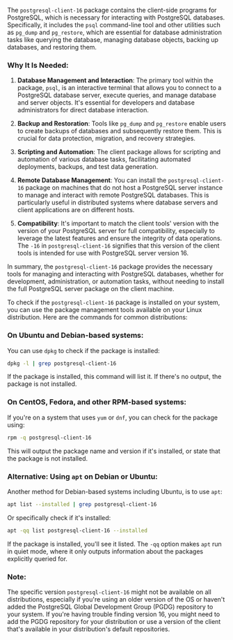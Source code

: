 The `postgresql-client-16` package contains the client-side programs for PostgreSQL, which is necessary for interacting with PostgreSQL databases. Specifically, it includes the `psql` command-line tool and other utilities such as `pg_dump` and `pg_restore`, which are essential for database administration tasks like querying the database, managing database objects, backing up databases, and restoring them.

### Why It Is Needed:

1. **Database Management and Interaction**: The primary tool within the package, `psql`, is an interactive terminal that allows you to connect to a PostgreSQL database server, execute queries, and manage database and server objects. It's essential for developers and database administrators for direct database interaction.

2. **Backup and Restoration**: Tools like `pg_dump` and `pg_restore` enable users to create backups of databases and subsequently restore them. This is crucial for data protection, migration, and recovery strategies.

3. **Scripting and Automation**: The client package allows for scripting and automation of various database tasks, facilitating automated deployments, backups, and test data generation.

4. **Remote Database Management**: You can install the `postgresql-client-16` package on machines that do not host a PostgreSQL server instance to manage and interact with remote PostgreSQL databases. This is particularly useful in distributed systems where database servers and client applications are on different hosts.

5. **Compatibility**: It's important to match the client tools' version with the version of your PostgreSQL server for full compatibility, especially to leverage the latest features and ensure the integrity of data operations. The `-16` in `postgresql-client-16` signifies that this version of the client tools is intended for use with PostgreSQL server version 16.

In summary, the `postgresql-client-16` package provides the necessary tools for managing and interacting with PostgreSQL databases, whether for development, administration, or automation tasks, without needing to install the full PostgreSQL server package on the client machine.

To check if the `postgresql-client-16` package is installed on your system, you can use the package management tools available on your Linux distribution. Here are the commands for common distributions:

### On Ubuntu and Debian-based systems:

You can use `dpkg` to check if the package is installed:

```bash
dpkg -l | grep postgresql-client-16
```

If the package is installed, this command will list it. If there's no output, the package is not installed.

### On CentOS, Fedora, and other RPM-based systems:

If you're on a system that uses `yum` or `dnf`, you can check for the package using:

```bash
rpm -q postgresql-client-16
```

This will output the package name and version if it's installed, or state that the package is not installed.

### Alternative: Using `apt` on Debian or Ubuntu:

Another method for Debian-based systems including Ubuntu, is to use `apt`:

```bash
apt list --installed | grep postgresql-client-16
```

Or specifically check if it's installed:

```bash
apt -qq list postgresql-client-16 --installed
```

If the package is installed, you'll see it listed. The `-qq` option makes `apt` run in quiet mode, where it only outputs information about the packages explicitly queried for.

### Note:

The specific version `postgresql-client-16` might not be available on all distributions, especially if you're using an older version of the OS or haven't added the PostgreSQL Global Development Group (PGDG) repository to your system. If you're having trouble finding version 16, you might need to add the PGDG repository for your distribution or use a version of the client that's available in your distribution's default repositories.
